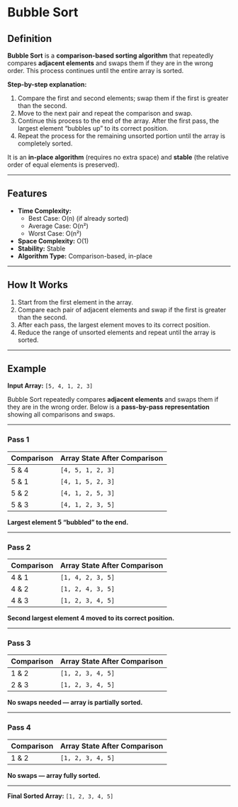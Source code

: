 # Bubble Sort 

## Definition

**Bubble Sort** is a **comparison-based sorting algorithm** that repeatedly compares **adjacent elements** and swaps them 
if they are in the wrong order. This process continues until the entire array is sorted.  

**Step-by-step explanation:**  
1. Compare the first and second elements; swap them if the first is greater than the second.  
2. Move to the next pair and repeat the comparison and swap.  
3. Continue this process to the end of the array. After the first pass, the largest element “bubbles up” to its correct position.  
4. Repeat the process for the remaining unsorted portion until the array is completely sorted.  

It is an **in-place algorithm** (requires no extra space) and **stable** (the relative order of equal elements is preserved).

---

## Features

- **Time Complexity:**  
  - Best Case: O(n) (if already sorted)  
  - Average Case: O(n²)  
  - Worst Case: O(n²)  
- **Space Complexity:** O(1)  
- **Stability:** Stable  
- **Algorithm Type:** Comparison-based, in-place  

---

## How It Works

1. Start from the first element in the array.  
2. Compare each pair of adjacent elements and swap if the first is greater than the second.  
3. After each pass, the largest element moves to its correct position.  
4. Reduce the range of unsorted elements and repeat until the array is sorted.

---

## Example

**Input Array:** `[5, 4, 1, 2, 3]`  

Bubble Sort repeatedly compares **adjacent elements** and swaps them if they are in the wrong order. Below is a
**pass-by-pass representation** showing all comparisons and swaps.

---

### Pass 1
| Comparison | Array State After Comparison |
|------------|------------------------------|
| 5 & 4      | `[4, 5, 1, 2, 3]`            |
| 5 & 1      | `[4, 1, 5, 2, 3]`            |
| 5 & 2      | `[4, 1, 2, 5, 3]`            |
| 5 & 3      | `[4, 1, 2, 3, 5]`            |

**Largest element 5 “bubbled” to the end.**

---

### Pass 2
| Comparison | Array State After Comparison |
|------------|------------------------------|
| 4 & 1      | `[1, 4, 2, 3, 5]`            |
| 4 & 2      | `[1, 2, 4, 3, 5]`            |
| 4 & 3      | `[1, 2, 3, 4, 5]`            |

**Second largest element 4 moved to its correct position.**

---

### Pass 3
| Comparison | Array State After Comparison |
|------------|------------------------------|
| 1 & 2      | `[1, 2, 3, 4, 5]`            |
| 2 & 3      | `[1, 2, 3, 4, 5]`            |

**No swaps needed — array is partially sorted.**

---

### Pass 4
| Comparison | Array State After Comparison |
|------------|------------------------------|
| 1 & 2      | `[1, 2, 3, 4, 5]`            |

**No swaps — array fully sorted.**

---

**Final Sorted Array:** `[1, 2, 3, 4, 5]`
